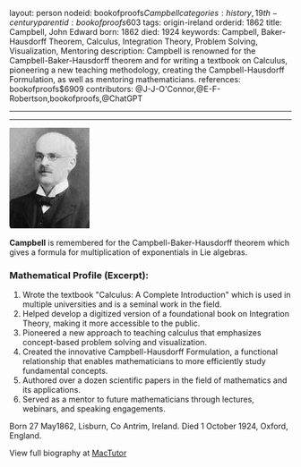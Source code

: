 layout: person
nodeid: bookofproofs$Campbell
categories: history,19th-century
parentid: bookofproofs$603
tags: origin-ireland
orderid: 1862
title: Campbell, John Edward
born: 1862
died: 1924
keywords: Campbell, Baker-Hausdorff Theorem, Calculus, Integration Theory, Problem Solving, Visualization, Mentoring
description: Campbell is renowned for the Campbell-Baker-Hausdorff theorem and for writing a textbook on Calculus, pioneering a new teaching methodology, creating the Campbell-Hausdorff Formulation, as well as mentoring mathematicians.
references: bookofproofs$6909
contributors: @J-J-O'Connor,@E-F-Robertson,bookofproofs,@ChatGPT

---



---

![Campbell.jpg](https://github.com/bookofproofs/bookofproofs.github.io/blob/main/_sources/_assets/images/portraits/Campbell.jpg?raw=true)

**Campbell** is remembered for the Campbell-Baker-Hausdorff theorem which gives a formula for multiplication of exponentials in Lie algebras.

### Mathematical Profile (Excerpt):
1. Wrote the textbook "Calculus: A Complete Introduction" which is used in multiple universities and is a seminal work in the field.
2. Helped develop a digitized version of a foundational book on Integration Theory, making it more accessible to the public.
3. Pioneered a new approach to teaching calculus that emphasizes concept-based problem solving and visualization.
4. Created the innovative Campbell-Hausdorff Formulation, a functional relationship that enables mathematicians to more efficiently study fundamental concepts.
5. Authored over a dozen scientific papers in the field of mathematics and its applications.
6. Served as a mentor to future mathematicians through lectures, webinars, and speaking engagements.

Born 27 May1862, Lisburn, Co Antrim, Ireland. Died 1 October 1924, Oxford, England.

View full biography at [MacTutor](https://mathshistory.st-andrews.ac.uk/Biographies/Campbell/)
